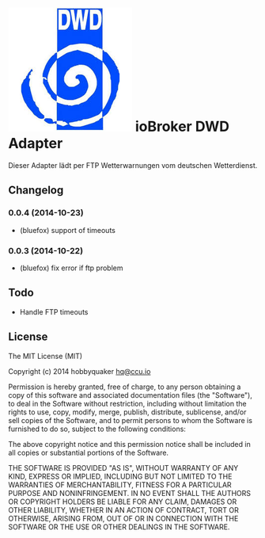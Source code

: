 ![Logo](admin/dwd.png)
ioBroker DWD Adapter
==============

Dieser Adapter lädt per FTP Wetterwarnungen vom deutschen Wetterdienst.

## Changelog
### 0.0.4 (2014-10-23)
* (bluefox) support of timeouts

### 0.0.3 (2014-10-22)
* (bluefox) fix error if ftp problem

## Todo

* Handle FTP timeouts

## License

The MIT License (MIT)

Copyright (c) 2014 hobbyquaker <hq@ccu.io>

Permission is hereby granted, free of charge, to any person obtaining a copy
of this software and associated documentation files (the "Software"), to deal
in the Software without restriction, including without limitation the rights
to use, copy, modify, merge, publish, distribute, sublicense, and/or sell
copies of the Software, and to permit persons to whom the Software is
furnished to do so, subject to the following conditions:

The above copyright notice and this permission notice shall be included in all
copies or substantial portions of the Software.

THE SOFTWARE IS PROVIDED "AS IS", WITHOUT WARRANTY OF ANY KIND, EXPRESS OR
IMPLIED, INCLUDING BUT NOT LIMITED TO THE WARRANTIES OF MERCHANTABILITY,
FITNESS FOR A PARTICULAR PURPOSE AND NONINFRINGEMENT. IN NO EVENT SHALL THE
AUTHORS OR COPYRIGHT HOLDERS BE LIABLE FOR ANY CLAIM, DAMAGES OR OTHER
LIABILITY, WHETHER IN AN ACTION OF CONTRACT, TORT OR OTHERWISE, ARISING FROM,
OUT OF OR IN CONNECTION WITH THE SOFTWARE OR THE USE OR OTHER DEALINGS IN THE
SOFTWARE.
